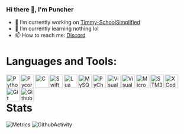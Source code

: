 ### Hi there 👋, I'm Puncher

- 🔭 I’m currently working on [Timmy-SchoolSimplified](https://github.com/School-Simplified/Timmy-SchoolSimplified)
- 🌱 I’m currently learning nothing lol
- 📫 How to reach me: [Discord](https://github.com/Puncher1#discord-profile)

# Languages and Tools:
<img align="left" alt="Python" width="36px" src="https://upload.wikimedia.org/wikipedia/commons/thumb/c/c3/Python-logo-notext.svg/2000px-Python-logo-notext.svg.png" />
<img align="left" alt="Pycord" width="36px" src="https://avatars.githubusercontent.com/u/89700626?v=4" />
<img align="left" alt="C" width="36px" src="https://upload.wikimedia.org/wikipedia/commons/thumb/1/18/C_Programming_Language.svg/1200px-C_Programming_Language.svg.png" />
<img align="left" alt="Swift" width="36px" src="https://developer.apple.com/swift/images/swift-og.png" />
<img align="left" alt="Lua" width = "36px"= src="https://upload.wikimedia.org/wikipedia/commons/thumb/c/cf/Lua-Logo.svg/1200px-Lua-Logo.svg.png" />
<img align="left" alt="MySQL" width="36px" src="https://upload.wikimedia.org/wikipedia/de/d/dd/MySQL_logo.svg" />
<img align="left" alt="PyCharm" width="36px" src="https://resources.jetbrains.com/storage/products/pycharm/img/meta/pycharm_logo_300x300.png" />
<img align="left" alt="Visual Studio" width="36px" src="https://upload.wikimedia.org/wikipedia/commons/thumb/5/59/Visual_Studio_Icon_2019.svg/1200px-Visual_Studio_Icon_2019.svg.png" />
<img align="left" alt="Visual Studio Code" width="36px" src="https://upload.wikimedia.org/wikipedia/commons/thumb/9/9a/Visual_Studio_Code_1.35_icon.svg/1024px-Visual_Studio_Code_1.35_icon.svg.png" />
<img align="left" alt="Microchip Studio" width="36px" src="https://download.zone/wp-content/uploads/2020/03/Atmel-Studio-Download-For-PC.png" />
<img align="left" alt="STM32" width="36px" src="https://encrypted-tbn0.gstatic.com/images?q=tbn:ANd9GcSqnCw5V56CsTH00_HrFkwJjl60r02-2McUPdA-3xt6-KdWaIdPMwQu5NFKcg4AvoNuF58&usqp=CAU" />
<img align="left" alt="XCode" width="36px" src="https://upload.wikimedia.org/wikipedia/en/0/0c/Xcode_icon.png" />
<img align="left" alt="Git" width="36px" src="https://garygregory.files.wordpress.com/2016/11/git_logo.png?w=325" />
<img align="left" alt="Github" width="36px" src="https://upload.wikimedia.org/wikipedia/commons/thumb/9/91/Octicons-mark-github.svg/2048px-Octicons-mark-github.svg.png" />
<br />
<br />

# Stats
![Metrics](https://metrics.lecoq.io/Puncher1?template=classic&languages=1&introduction=1&lines=1&activity=1&achievements=1&languages.limit=8&languages.sections=most-used&languages.colors=github&languages.threshold=0%25&languages.indepth=false&languages.recent.load=300&languages.recent.days=14&introduction.title=true&activity.limit=3&activity.load=300&activity.days=3&activity.filter=all&activity.visibility=public&activity.timestamps=false&achievements.threshold=C&achievements.secrets=true&achievements.limit=0&config.timezone=Europe%2FZurich)
![GithubActivity](https://github-profile-summary-cards.vercel.app/api/cards/profile-details?username=puncher1&theme=solarized_dark)
